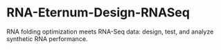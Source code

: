 # RNA-Eternum-Design-RNASeq
RNA folding optimization meets RNA-Seq data: design, test, and analyze synthetic RNA performance.
